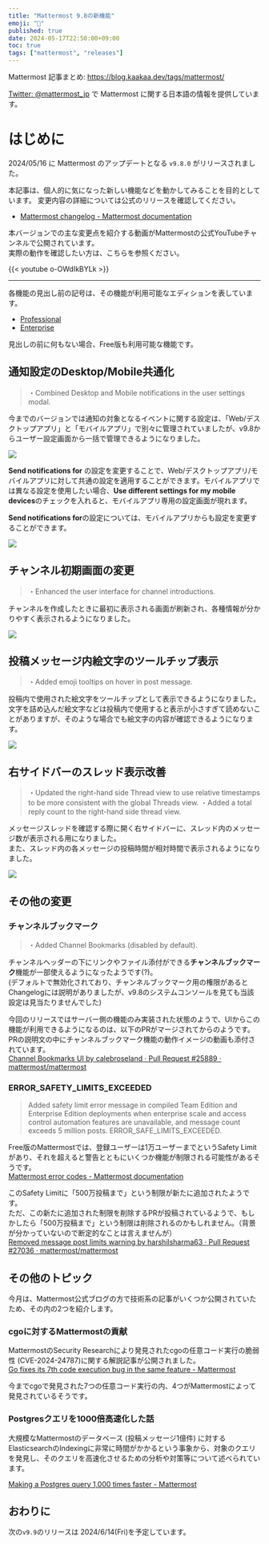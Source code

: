 ```yaml
---
title: "Mattermost 9.8の新機能"
emoji: "🎉"
published: true
date: 2024-05-17T22:50:00+09:00
toc: true
tags: ["mattermost", "releases"]
---
```


Mattermost 記事まとめ: https://blog.kaakaa.dev/tags/mattermost/

[Twitter: @mattermost_jp](https://twitter.com/mattermost_jp) で Mattermost に関する日本語の情報を提供しています。

# はじめに

2024/05/16 に Mattermost のアップデートとなる `v9.8.0` がリリースされました。  

本記事は、個人的に気になった新しい機能などを動かしてみることを目的としています。
変更内容の詳細については公式のリリースを確認してください。

- [Mattermost changelog \- Mattermost documentation](https://docs.mattermost.com/deploy/mattermost-changelog.html#release-v9-8-feature-release)

本バージョンでの主な変更点を紹介する動画がMattermostの公式YouTubeチャンネルで公開されています。  
実際の動作を確認したい方は、こちらを参照ください。

{{< youtube o-OWdIkBYLk >}}

---

各機能の見出し前の記号は、その機能が利用可能なエディションを表しています。

- [Professional](https://mattermost.com/pricing/)
- [Enterprise](https://mattermost.com/pricing/)

見出しの前に何もない場合、Free版も利用可能な機能です。


## 通知設定のDesktop/Mobile共通化

> ・Combined Desktop and Mobile notifications in the user settings modal.

今までのバージョンでは通知の対象となるイベントに関する設定は、「Web/デスクトップアプリ」と「モバイルアプリ」で別々に管理されていましたが、v9.8からユーザー設定画面から一括で管理できるようになりました。

![](https://blog.kaakaa.dev/images/posts/mattermost/releases-9.8/channels-notificatin-settings.png)

**Send notifications for** の設定を変更することで、Web/デスクトップアプリ/モバイルアプリに対して共通の設定を適用することができます。モバイルアプリでは異なる設定を使用したい場合、**Use different settings for my mobile devices**のチェックを入れると、モバイルアプリ専用の設定画面が現れます。

**Send notifications for**の設定については、モバイルアプリからも設定を変更することができます。

![](https://blog.kaakaa.dev/images/posts/mattermost/releases-9.8/channels-notification-mobile.png)


## チャンネル初期画面の変更

> ・Enhanced the user interface for channel introductions.

チャンネルを作成したときに最初に表示される画面が刷新され、各種情報が分かりやすく表示されるようになりました。

![](https://blog.kaakaa.dev/images/posts/mattermost/releases-9.8/channels-channel-introduction.png)

## 投稿メッセージ内絵文字のツールチップ表示

> ・Added emoji tooltips on hover in post message.

投稿内で使用された絵文字をツールチップとして表示できるようになりました。  
文字を詰め込んだ絵文字などは投稿内で使用すると表示が小さすぎて読めないことがありますが、そのような場合でも絵文字の内容が確認できるようになります。

![](https://blog.kaakaa.dev/images/posts/mattermost/releases-9.8/channels-emoji-tooltip.png)

## 右サイドバーのスレッド表示改善

> ・Updated the right-hand side Thread view to use relative timestamps to be more consistent with the global Threads view.
> ・Added a total reply count to the right-hand side thread view.

メッセージスレッドを確認する際に開く右サイドバーに、スレッド内のメッセージ数が表示される用になりました。  
また、スレッド内の各メッセージの投稿時間が相対時間で表示されるようになりました。

![](https://blog.kaakaa.dev/images/posts/mattermost/releases-9.8/channels-message-thread.png)

## その他の変更


### チャンネルブックマーク

> ・Added Channel Bookmarks (disabled by default).

チャンネルヘッダーの下にリンクやファイル添付ができる**チャンネルブックマーク**機能が一部使えるようになったようです(?)。  
(デフォルトで無効化されており、チャンネルブックマーク用の権限があるとChangelogには説明がありましたが、v9.8のシステムコンソールを見ても当該設定は見当たりませんでした)

今回のリリースではサーバー側の機能のみ実装された状態のようで、UIからこの機能が利用できるようになるのは、以下のPRがマージされてからのようです。PRの説明文の中にチャンネルブックマーク機能の動作イメージの動画も添付されています。  
[Channel Bookmarks UI by calebroseland · Pull Request \#25889 · mattermost/mattermost](https://github.com/mattermost/mattermost/pull/25889)

### ERROR_SAFETY_LIMITS_EXCEEDED

> Added safety limit error message in compiled Team Edition and Enterprise Edition deployments when enterprise scale and access control automation features are unavailable, and message count exceeds 5 million posts. ERROR_SAFE_LIMITS_EXCEEDED.

Free版のMattermostでは、登録ユーザーは1万ユーザーまでというSafety Limitがあり、それを超えると警告とともにいくつか機能が制限される可能性があるそうです。  
[Mattermost error codes \- Mattermost documentation](https://docs.mattermost.com/manage/error-codes.html)

このSafety Limitに「500万投稿まで」という制限が新たに追加されたようです。  
ただ、この新たに追加された制限を削除するPRが投稿されているようで、もしかしたら「500万投稿まで」という制限は削除されるのかもしれません。（背景が分かっていないので断定的なことは言えませんが）  
[Removed message post limits warning by harshilsharma63 · Pull Request \#27036 · mattermost/mattermost](https://github.com/mattermost/mattermost/pull/27036)


## その他のトピック

今月は、Mattermost公式ブログの方で技術系の記事がいくつか公開されていたため、その内の2つを紹介します。

### cgoに対するMattermostの貢献

MattermostのSecurity Researchにより発見されたcgoの任意コード実行の脆弱性 (CVE-2024-24787)に関する解説記事が公開されました。  
[Go fixes its 7th code execution bug in the same feature \- Mattermost](https://mattermost.com/blog/go-fixes-its-7th-code-execution-bug-in-the-same-feature/)

今までcgoで発見された7つの任意コード実行の内、4つがMattermostによって発見されているそうです。

### Postgresクエリを1000倍高速化した話

大規模なMattermostのデータベース (投稿メッセージ1億件) に対するElasticsearchのIndexingに非常に時間がかかるという事象から、対象のクエリを発見し、そのクエリを高速化させるための分析や対策等について述べられています。

[Making a Postgres query 1,000 times faster \- Mattermost](https://mattermost.com/blog/making-a-postgres-query-1000-times-faster/)

## おわりに
次の`v9.9`のリリースは 2024/6/14(Fri)を予定しています。  
